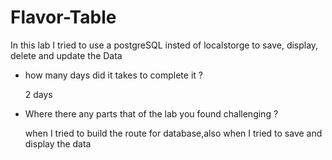 # Flavor-Table
In this lab I tried to use a postgreSQL insted of localstorge to save, display, delete and update the Data

 - how many days did it takes to complete it ?
   
   2 days

- Where there any parts that of the lab you found challenging ?

  when I tried to build the route for database,also when I tried to save and display the data  
